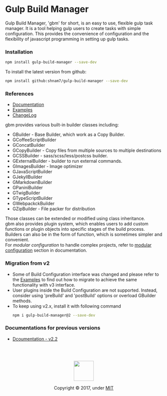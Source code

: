 # Gulp Build Manager

Gulp Build Manager, 'gbm' for short, is an easy to use, flexible gulp task manager. It is a tool helping gulp users to create tasks with simple configuration. This provides the convenience of configuration and the flexibility of javascript programming in setting up gulp tasks.

### Installation
```bash
npm install gulp-build-manager --save-dev
```

To install the latest version from github:
```bash
npm install github:shnam7/gulp-build-manager --save-dev
````

### References
  - [Documentation][0]
  - [Examples][1]
  - [ChangeLog][2]
  
gbm provides various built-in builder classes including:
  - GBuilder - Base Builder, which work as a Copy Builder.
  - GCoffeeScriptBuilder
  - GConcatBuilder
  - GCopyBuilder - Copy files from multiple sources to multiple destinations
  - GCSSBuilder - sass/scss/less/postcss builder.
  - GExternalBuilder - builder to run external commands.
  - GImagesBuilder - Image optimizer
  - GJavaScriptBuilder
  - GJekyllBuilder
  - GMarkdownBuilder
  - GPaniniBuilder
  - GTwigBuilder
  - GTypeScriptBuilder
  - GWebpackckBuilder
  - GZipBuilder - File packer for distribution

Those classes can be extended or modified using class inheritance.<br>
gbm also provides plugin system, which enables users to add custom functions or plugin objects into specific stages of the build process.
Builders can also be in the form of function, which is sometimes simpler and convenient.<br>
For *modular configuration* to handle complex projects, refer to [modular configuration][4] section in documentation.<br>

### Migration from v2
- Some of Build Configuration interface was changed and please refer to the [Examples][1] to find out how to migrate to achieve the same functionality with v3 interface.
- User plugins inside the Build Configuration are not supported. Instead, consider using 'preBuild' and 'postBuild' options or overload GBuilder methods.
- To keep using v2.x, install it with following command
  ```bash
  npm i gulp-build-manager@2 --save-dev
  ```

### Documentations for previous versions
  - [Dcoumentation - v2.2][3]

[0]: https://shnam7.github.io/gulp-build-manager/
[1]: https://github.com/shnam7/gulp-build-manager/tree/master/examples
[2]: https://github.com/shnam7/gulp-build-manager/tree/master/CHANGELOG.md
[3]: https://github.com/shnam7/gulp-build-manager/tree/master/docs
[4]: https://shnam7.github.io/gulp-build-manager/resources/modular-configuration/

<br>
<br>
<p align="center">
  <img class="logo" src="https://shnam7.github.io/gulp-build-manager/images/gbm.svg" width="64px">
  <p align=center>Copyright &copy; 2017, under <a href="./LICENSE">MIT</a></p>
</div>
